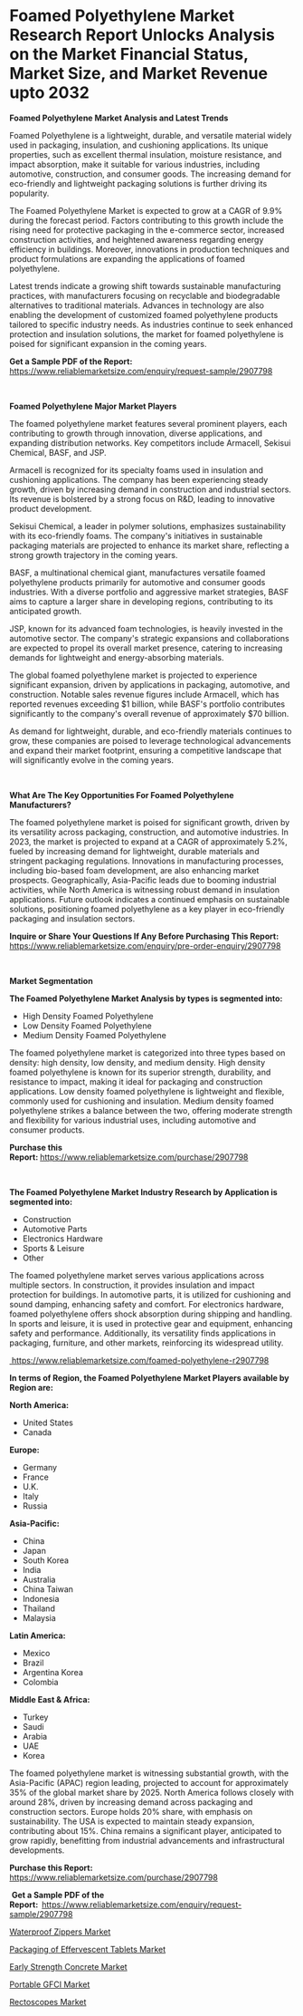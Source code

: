 <p><h1>Foamed Polyethylene Market Research Report Unlocks Analysis on the Market Financial Status, Market Size, and Market Revenue upto 2032</h1></p><p><strong>Foamed Polyethylene Market Analysis and Latest Trends</strong></p>
<p><p>Foamed Polyethylene is a lightweight, durable, and versatile material widely used in packaging, insulation, and cushioning applications. Its unique properties, such as excellent thermal insulation, moisture resistance, and impact absorption, make it suitable for various industries, including automotive, construction, and consumer goods. The increasing demand for eco-friendly and lightweight packaging solutions is further driving its popularity.</p><p>The Foamed Polyethylene Market is expected to grow at a CAGR of 9.9% during the forecast period. Factors contributing to this growth include the rising need for protective packaging in the e-commerce sector, increased construction activities, and heightened awareness regarding energy efficiency in buildings. Moreover, innovations in production techniques and product formulations are expanding the applications of foamed polyethylene.</p><p>Latest trends indicate a growing shift towards sustainable manufacturing practices, with manufacturers focusing on recyclable and biodegradable alternatives to traditional materials. Advances in technology are also enabling the development of customized foamed polyethylene products tailored to specific industry needs. As industries continue to seek enhanced protection and insulation solutions, the market for foamed polyethylene is poised for significant expansion in the coming years.</p></p>
<p><strong>Get a Sample PDF of the Report:&nbsp;</strong> <a href="https://www.reliablemarketsize.com/enquiry/request-sample/2907798?utm_campaign=1131&utm_medium=2&utm_source=Github&utm_content=ia&utm_term=12032025&utm_id=foamed-polyethylene">https://www.reliablemarketsize.com/enquiry/request-sample/2907798</a></p>
<p>&nbsp;</p>
<p><strong>Foamed Polyethylene Major Market Players</strong></p>
<p><p>The foamed polyethylene market features several prominent players, each contributing to growth through innovation, diverse applications, and expanding distribution networks. Key competitors include Armacell, Sekisui Chemical, BASF, and JSP. </p><p>Armacell is recognized for its specialty foams used in insulation and cushioning applications. The company has been experiencing steady growth, driven by increasing demand in construction and industrial sectors. Its revenue is bolstered by a strong focus on R&D, leading to innovative product development.</p><p>Sekisui Chemical, a leader in polymer solutions, emphasizes sustainability with its eco-friendly foams. The company's initiatives in sustainable packaging materials are projected to enhance its market share, reflecting a strong growth trajectory in the coming years.</p><p>BASF, a multinational chemical giant, manufactures versatile foamed polyethylene products primarily for automotive and consumer goods industries. With a diverse portfolio and aggressive market strategies, BASF aims to capture a larger share in developing regions, contributing to its anticipated growth.</p><p>JSP, known for its advanced foam technologies, is heavily invested in the automotive sector. The company's strategic expansions and collaborations are expected to propel its overall market presence, catering to increasing demands for lightweight and energy-absorbing materials.</p><p>The global foamed polyethylene market is projected to experience significant expansion, driven by applications in packaging, automotive, and construction. Notable sales revenue figures include Armacell, which has reported revenues exceeding $1 billion, while BASF's portfolio contributes significantly to the company's overall revenue of approximately $70 billion.</p><p>As demand for lightweight, durable, and eco-friendly materials continues to grow, these companies are poised to leverage technological advancements and expand their market footprint, ensuring a competitive landscape that will significantly evolve in the coming years.</p></p>
<p>&nbsp;</p>
<p><strong>What Are The Key Opportunities For Foamed Polyethylene Manufacturers?</strong></p>
<p><p>The foamed polyethylene market is poised for significant growth, driven by its versatility across packaging, construction, and automotive industries. In 2023, the market is projected to expand at a CAGR of approximately 5.2%, fueled by increasing demand for lightweight, durable materials and stringent packaging regulations. Innovations in manufacturing processes, including bio-based foam development, are also enhancing market prospects. Geographically, Asia-Pacific leads due to booming industrial activities, while North America is witnessing robust demand in insulation applications. Future outlook indicates a continued emphasis on sustainable solutions, positioning foamed polyethylene as a key player in eco-friendly packaging and insulation sectors.</p></p>
<p><strong>Inquire or Share Your Questions If Any Before Purchasing This Report:</strong> <a href="https://www.reliablemarketsize.com/enquiry/pre-order-enquiry/2907798?utm_campaign=1131&utm_medium=2&utm_source=Github&utm_content=ia&utm_term=12032025&utm_id=foamed-polyethylene">https://www.reliablemarketsize.com/enquiry/pre-order-enquiry/2907798</a></p>
<p>&nbsp;</p>
<p><strong>Market Segmentation</strong></p>
<p><strong>The Foamed Polyethylene Market Analysis by types is segmented into:</strong></p>
<p><ul><li>High Density Foamed Polyethylene</li><li>Low Density Foamed Polyethylene</li><li>Medium Density Foamed Polyethylene</li></ul></p>
<p><p>The foamed polyethylene market is categorized into three types based on density: high density, low density, and medium density. High density foamed polyethylene is known for its superior strength, durability, and resistance to impact, making it ideal for packaging and construction applications. Low density foamed polyethylene is lightweight and flexible, commonly used for cushioning and insulation. Medium density foamed polyethylene strikes a balance between the two, offering moderate strength and flexibility for various industrial uses, including automotive and consumer products.</p></p>
<p><strong>Purchase this Report:&nbsp;</strong><a href="https://www.reliablemarketsize.com/purchase/2907798?utm_campaign=1131&utm_medium=2&utm_source=Github&utm_content=ia&utm_term=12032025&utm_id=foamed-polyethylene">https://www.reliablemarketsize.com/purchase/2907798</a></p>
<p>&nbsp;</p>
<p><strong>The Foamed Polyethylene Market Industry Research by Application is segmented into:</strong></p>
<p><ul><li>Construction</li><li>Automotive Parts</li><li>Electronics Hardware</li><li>Sports & Leisure</li><li>Other</li></ul></p>
<p><p>The foamed polyethylene market serves various applications across multiple sectors. In construction, it provides insulation and impact protection for buildings. In automotive parts, it is utilized for cushioning and sound damping, enhancing safety and comfort. For electronics hardware, foamed polyethylene offers shock absorption during shipping and handling. In sports and leisure, it is used in protective gear and equipment, enhancing safety and performance. Additionally, its versatility finds applications in packaging, furniture, and other markets, reinforcing its widespread utility.</p></p>
<p><a href="https://www.reliablemarketsize.com/foamed-polyethylene-r2907798?utm_campaign=1131&utm_medium=2&utm_source=Github&utm_content=ia&utm_term=12032025&utm_id=foamed-polyethylene">&nbsp;https://www.reliablemarketsize.com/foamed-polyethylene-r2907798</a></p>
<p><strong>In terms of Region, the Foamed Polyethylene Market Players available by Region are:</strong></p>
<p>
    <p> <strong> North America: </strong>
        <ul>
            <li>United States</li>
            <li>Canada</li>
        </ul>
        </p> 
    <p> <strong> Europe: </strong>
        <ul>
            <li>Germany</li>
            <li>France</li>
            <li>U.K.</li>
            <li>Italy</li>
            <li>Russia</li>
        </ul>
        </p> 
    <p> <strong> Asia-Pacific: </strong>
        <ul>
            <li>China</li>
            <li>Japan</li>
            <li>South Korea</li>
            <li>India</li>
            <li>Australia</li>
            <li>China Taiwan</li>
            <li>Indonesia</li>
            <li>Thailand</li>
            <li>Malaysia</li>
        </ul>
        </p> 
    <p> <strong> Latin America: </strong>
        <ul>
            <li>Mexico</li>
            <li>Brazil</li>
            <li>Argentina Korea</li>
            <li>Colombia</li>
        </ul>
        </p> 
    <p> <strong> Middle East & Africa: </strong>
        <ul>
            <li>Turkey</li>
            <li>Saudi</li>
            <li>Arabia</li>
            <li>UAE</li>
            <li>Korea</li>
        </ul>
    </p>
    </p>
<p><p>The foamed polyethylene market is witnessing substantial growth, with the Asia-Pacific (APAC) region leading, projected to account for approximately 35% of the global market share by 2025. North America follows closely with around 28%, driven by increasing demand across packaging and construction sectors. Europe holds 20% share, with emphasis on sustainability. The USA is expected to maintain steady expansion, contributing about 15%. China remains a significant player, anticipated to grow rapidly, benefitting from industrial advancements and infrastructural developments.</p></p>
<p><strong>Purchase this Report: </strong><a href="https://www.reliablemarketsize.com/purchase/2907798?utm_campaign=1131&utm_medium=2&utm_source=Github&utm_content=ia&utm_term=12032025&utm_id=foamed-polyethylene">https://www.reliablemarketsize.com/purchase/2907798</a></p>
<p>&nbsp;<strong>Get a Sample PDF of the Report:&nbsp;&nbsp;</strong><a href="https://www.reliablemarketsize.com/enquiry/request-sample/2907798?utm_campaign=1131&utm_medium=2&utm_source=Github&utm_content=ia&utm_term=12032025&utm_id=foamed-polyethylene">https://www.reliablemarketsize.com/enquiry/request-sample/2907798</a></p>
<p><strong></strong></p>
<p><p><a href="https://github.com/alejnaouare/Market-Research-Report-List-1/blob/main/waterproof-zippers-market.md?utm_campaign=1131&utm_medium=2&utm_source=Github&utm_content=ia&utm_term=12032025&utm_id=foamed-polyethylene">Waterproof Zippers Market</a></p><p><a href="https://github.com/wyettillesr4/Market-Research-Report-List-1/blob/main/packaging-of-effervescent-tablets-market.md?utm_campaign=1131&utm_medium=2&utm_source=Github&utm_content=ia&utm_term=12032025&utm_id=foamed-polyethylene">Packaging of Effervescent Tablets Market</a></p><p><a href="https://github.com/fraryatena85/Market-Research-Report-List-1/blob/main/early-strength-concrete-market.md?utm_campaign=1131&utm_medium=2&utm_source=Github&utm_content=ia&utm_term=12032025&utm_id=foamed-polyethylene">Early Strength Concrete Market</a></p><p><a href="https://github.com/bufkamaiahi7/Market-Research-Report-List-1/blob/main/portable-gfci-market.md?utm_campaign=1131&utm_medium=2&utm_source=Github&utm_content=ia&utm_term=12032025&utm_id=foamed-polyethylene">Portable GFCI Market</a></p><p><a href="https://github.com/jolinolooman/Market-Research-Report-List-1/blob/main/rectoscopes-market.md?utm_campaign=1131&utm_medium=2&utm_source=Github&utm_content=ia&utm_term=12032025&utm_id=foamed-polyethylene">Rectoscopes Market</a></p></p>